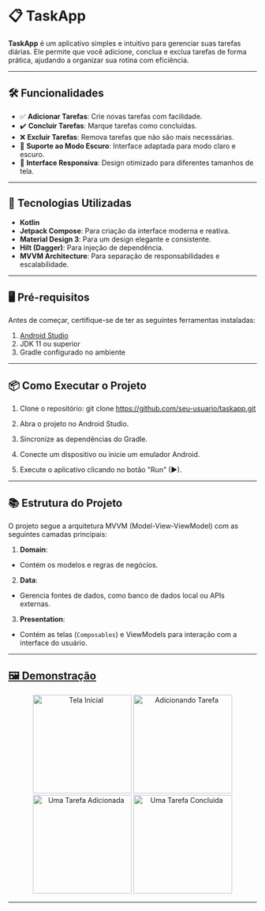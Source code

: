 # 📋 TaskApp

**TaskApp** é um aplicativo simples e intuitivo para gerenciar suas tarefas diárias. Ele permite que você adicione, conclua e exclua tarefas de forma prática, ajudando a organizar sua rotina com eficiência.

---

## 🛠️ Funcionalidades

- ✅ **Adicionar Tarefas**: Crie novas tarefas com facilidade.
- ✔️ **Concluir Tarefas**: Marque tarefas como concluídas.
- ❌ **Excluir Tarefas**: Remova tarefas que não são mais necessárias.
- 🌙 **Suporte ao Modo Escuro**: Interface adaptada para modo claro e escuro.
- 📱 **Interface Responsiva**: Design otimizado para diferentes tamanhos de tela.

---

## 🚀 Tecnologias Utilizadas

- **Kotlin**
- **Jetpack Compose**: Para criação da interface moderna e reativa.
- **Material Design 3**: Para um design elegante e consistente.
- **Hilt (Dagger)**: Para injeção de dependência.
- **MVVM Architecture**: Para separação de responsabilidades e escalabilidade.

---

## 🖥️ Pré-requisitos

Antes de começar, certifique-se de ter as seguintes ferramentas instaladas:

1. [Android Studio](https://developer.android.com/studio)
2. JDK 11 ou superior
3. Gradle configurado no ambiente

---

## 📦 Como Executar o Projeto

1. Clone o repositório:
git clone https://github.com/seu-usuario/taskapp.git

2. Abra o projeto no Android Studio.
3. Sincronize as dependências do Gradle.
4. Conecte um dispositivo ou inicie um emulador Android.
5. Execute o aplicativo clicando no botão "Run" (▶).

---

## 📚 Estrutura do Projeto

O projeto segue a arquitetura MVVM (Model-View-ViewModel) com as seguintes camadas principais:

1. **Domain**:
- Contém os modelos e regras de negócios.
2. **Data**:
- Gerencia fontes de dados, como banco de dados local ou APIs externas.
3. **Presentation**:
- Contém as telas (`Composables`) e ViewModels para interação com a interface do usuário.

---

## [🖼️ Demonstração](pplx://action/followup)

<p align="center">
  <img src="https://raw.githubusercontent.com/sinngjpeg/todolist-sample-clean-architecture/main/pictures/empty.png" alt="Tela Inicial" width="200">
  <img src="https://raw.githubusercontent.com/sinngjpeg/todolist-sample-clean-architecture/main/pictures/add_task.png" alt="Adicionando Tarefa" width="200">
  <img src="https://raw.githubusercontent.com/sinngjpeg/todolist-sample-clean-architecture/main/pictures/one_task.png" alt="Uma Tarefa Adicionada" width="200">
   <img src="https://raw.githubusercontent.com/sinngjpeg/todolist-sample-clean-architecture/main/pictures/task_done.png" alt="Uma Tarefa Concluida" width="200">
</p>

---





